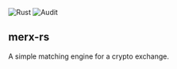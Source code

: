 ![Rust](https://github.com/flopezlasanta/merx-rs/actions/workflows/rust.yml/badge.svg)
![Audit](https://github.com/flopezlasanta/merx-rs/actions/workflows/audit.yml/badge.svg)

## merx-rs

A simple matching engine for a crypto exchange.
